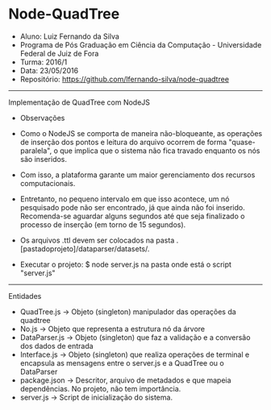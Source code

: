 ﻿# Node-QuadTree
- Aluno: Luiz Fernando da Silva
- Programa de Pós Graduação em Ciência da Computação - Universidade Federal de Juiz de Fora
- Turma: 2016/1
- Data: 23/05/2016
- Repositório: https://github.com/lfernando-silva/node-quadtree
-------------------------
Implementação de QuadTree com NodeJS

- Observações

- Como o NodeJS se comporta de maneira não-bloqueante, as operações de inserção dos pontos e leitura do arquivo
ocorrem de forma "quase-paralela", o que implica que o sistema não fica travado enquanto os nós são inseridos.

- Com isso, a plataforma garante um maior gerenciamento dos recursos computacionais.

- Entretanto, no pequeno intervalo em que isso acontece, um nó pesquisado pode não ser encontrado, já que ainda
não foi inserido. Recomenda-se aguardar alguns segundos até que seja finalizado o processo de inserção (em torno
de 15 segundos).

- Os arquivos .ttl devem ser colocados na pasta .[pastadoprojeto]/dataparser/datasets/.

- Executar o projeto: $ node server.js na pasta onde está o script "server.js"

-------------------------
Entidades

- QuadTree.js -> Objeto (singleton) manipulador das operações da quadtree
- No.js -> Objeto que representa a estrutura nó da árvore
- DataParser.js -> Objeto (singleton) que faz a validação e a conversão dos dados de entrada
- Interface.js -> Objeto (singleton) que realiza operações de terminal e encapsula as mensagens entre o server.js e
a QuadTree ou o DataParser
- package.json -> Descritor, arquivo de metadados e que mapeia dependências. No projeto, não tem importância.
- server.js -> Script de inicialização do sistema.
